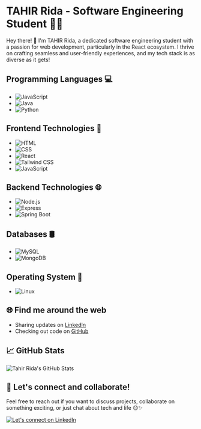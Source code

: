 # TAHIR Rida - Software Engineering Student 👨‍💻

Hey there! 👋 I'm TAHIR Rida, a dedicated software engineering student with a passion for web development, particularly in the React ecosystem. I thrive on crafting seamless and user-friendly experiences, and my tech stack is as diverse as it gets!

## Programming Languages 💻

- ![JavaScript](https://img.icons8.com/color/48/000000/javascript.png)
- ![Java](https://img.icons8.com/color/48/000000/java-coffee-cup-logo.png)
- ![Python](https://img.icons8.com/color/48/000000/python.png)

## Frontend Technologies 🚀
- ![HTML](https://img.icons8.com/color/48/000000/html-5.png)
- ![CSS](https://img.icons8.com/color/48/000000/css3.png)
- ![React](https://img.icons8.com/color/48/000000/react-native.png)
- ![Tailwind CSS](https://img.icons8.com/color/48/000000/tailwind-css.png)
- ![JavaScript](https://img.icons8.com/color/48/000000/javascript.png)

## Backend Technologies 🌐

- ![Node.js](https://img.icons8.com/color/48/000000/nodejs.png)
- ![Express](https://img.icons8.com/color/48/000000/express.png)
- ![Spring Boot](https://img.icons8.com/color/48/000000/spring-logo.png)

## Databases 🛢️

- ![MySQL](![image](https://github.com/TahirRida/TahirRida/assets/117985418/011f28a0-c28b-45eb-9aa6-eced84e69de7)
)
- ![MongoDB](https://img.icons8.com/color/48/000000/mongodb.png)

## Operating System 🐧

- ![Linux](https://img.icons8.com/color/48/000000/linux.png)

## 🌐 Find me around the web

- Sharing updates on [LinkedIn]([https://www.linkedin.com/in/tahirrida/](https://www.linkedin.com/in/rida-tahir-72a2b9213/))
- Checking out code on [GitHub](https://github.com/TahirRida)

## 📈 GitHub Stats

![Tahir Rida's GitHub Stats](https://github-readme-stats.vercel.app/api?username=TahirRida&show_icons=true&hide_border=true)

## 🔧 Let's connect and collaborate!

Feel free to reach out if you want to discuss projects, collaborate on something exciting, or just chat about tech and life 😊✨

[![Let's connect on LinkedIn](https://img.shields.io/badge/Connect%20with%20me%20on-LinkedIn-blue)]([https://www.linkedin.com/in/tahirrida/](https://www.linkedin.com/in/rida-tahir-72a2b9213/)https://www.linkedin.com/in/rida-tahir-72a2b9213/)

